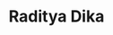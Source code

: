 ---
id: 00002
title: Raditya Dika
description: Content Creator
img: https://i.ibb.co/cTf0wHd/unnamed-1.jpg
content:
  - id: ZDgG1AjqFRs
    title: Cara Mudah Paham Saham
    minutes: 72
  - id: xTWS86Lz1Hg
    title: Gini Lho Cara Beli Saham
    minutes: 52
  - id: GWBMQThJF1g
    title: Gini Lho Cara Beli Saham (Part 2)
    minutes: 43
  - id: IoiDJVynTzk
    title: 7 Kesalahan Investor Saham Pemula
    minutes: 92
---